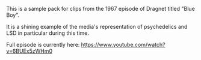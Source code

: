 This is a sample pack for clips from the 1967 episode of Dragnet titled "Blue Boy".

It is a shining example of the media's representation of psychedelics and LSD in particular during this time.

Full episode is currently here: https://www.youtube.com/watch?v=6BUEx5zWHm0
